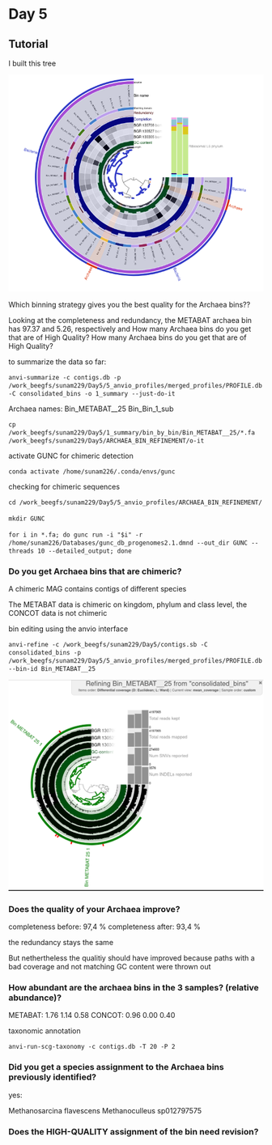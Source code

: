 # Day 5

## Tutorial 

I built this tree 

![tree_picture](resources/Anvio_tree.png)

Which binning strategy gives you the best quality for the Archaea
bins??

Looking at the completeness and redundancy, the METABAT archaea bin has 
97.37 and 5.26, respectively and 
How many Archaea bins do you get that are of High Quality? How many Archaea bins do you get that are of High Quality?

to summarize the data so far: 

```
anvi-summarize -c contigs.db -p /work_beegfs/sunam229/Day5/5_anvio_profiles/merged_profiles/PROFILE.db -C consolidated_bins -o 1_summary --just-do-it
```
Archaea names:
Bin_METABAT__25
 	Bin_Bin_1_sub

    cp /work_beegfs/sunam229/Day5/1_summary/bin_by_bin/Bin_METABAT__25/*.fa /work_beegfs/sunam229/Day5/ARCHAEA_BIN_REFINEMENT/o-it

activate GUNC for chimeric detection 

```
conda activate /home/sunam226/.conda/envs/gunc
```

checking for chimeric sequences
```
cd /work_beegfs/sunam229/Day5/5_anvio_profiles/ARCHAEA_BIN_REFINEMENT/

mkdir GUNC

for i in *.fa; do gunc run -i "$i" -r /home/sunam226/Databases/gunc_db_progenomes2.1.dmnd --out_dir GUNC --threads 10 --detailed_output; done
```
### Do you get Archaea bins that are chimeric?

A chimeric MAG contains contigs of different species

The METABAT data is chimeric on kingdom, phylum and class level, the CONCOT data is not chimeric

bin editing using the anvio interface

```
anvi-refine -c /work_beegfs/sunam229/Day5/contigs.sb -C consolidated_bins -p /work_beegfs/sunam229/Day5/5_anvio_profiles/merged_profiles/PROFILE.db --bin-id Bin_METABAT__25
```

![refined_bin](resources/Refining_bin.png)

### Does the quality of your Archaea improve?

completeness before: 97,4 %
completeness after: 93,4 %

the redundancy stays the same

But nethertheless the qualitiy should have improved because paths with a bad coverage and not matching GC content were thrown out

### How abundant are the archaea bins in the 3 samples? (relative abundance)?

METABAT: 1.76 	1.14 	0.58
CONCOT: 0.96 	0.00 	0.40


taxonomic annotation

```
anvi-run-scg-taxonomy -c contigs.db -T 20 -P 2
```
### Did you get a species assignment to the Archaea bins previously identified?

yes: 

Methanosarcina flavescens
Methanoculleus sp012797575


### Does the HIGH-QUALITY assignment of the bin need revision?